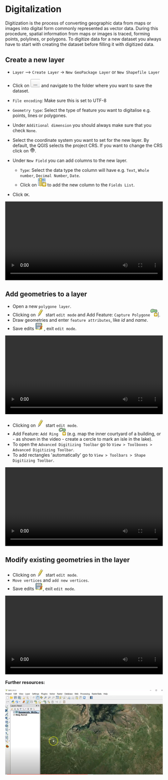 # Digitalization

Digitization is the process of converting geographic data from maps or images into digital form commonly represented as vector data.
During this procedure, spatial information from maps or images is traced, forming points, polylines, or polygons. 
To digitize data for a new dataset you always have to start with creating the dataset before filling it with digitized data.

## Create a new layer

- `Layer` --> `Create Layer` -> `New GeoPackage Layer` or `New Shapefile Layer`
- Click on ![](/fig/Three_points.png) and navigate to the folder where you want to save the dataset.
- `File encoding`: Make sure this is set to UTF-8
- `Geometry type`: Select the type of feature you want to digitalise e.g. points, lines or polygones.
- Under `Additional dimension` you should always make sure that you check `None`. 
- Select the coordinate system you want to set for the new layer. By default, the QGIS selects the project CRS. If you want to change the CRS click on ![](/fig/mIconProjectionEnabled.png).

- Under `New Field` you can add columns to the new layer. 
    * `Type`: Select the data type the column will have e.g. `Text`, `Whole number`, `Decimal Number`, `Date`.
    * Click on ![](/fig/mActionNewAttribute.png) to add the new column to the `Fields List`.
- Click `OK`.

<video width="100%" controls src="https://github.com/GIScience/gis-training-resource-center/fig/raw/main/en_qgis_create_layer.mp4"></video>

## Add geometries to a layer

- Open a new `polygone layer`.
- Clicking on ![](/fig/mActionToggleEditing.png) start `edit mode` and Add Feature: `Capture Polygone`![](/fig/mActionCapturePolygon.png)|. 
- Draw geometries and enter `feature attributes`, like *id* and *name*.
- Save edits ![](/fig/mActionSaveEdits.png) , exit `edit mode`. 

<video width="100%" controls src="https://github.com/GIScience/gis-training-resource-center/fig/raw/main/en_qgis_digitize_add_feature.mp4"></video>

- Clicking on ![](/fig/mActionToggleEditing.png) start `edit mode`.
- Add Feature: `Add Ring`![](/fig/mActionAddRing.png) (e.g. map the inner courtyard of a building, or -  as shown in the video - create a cercle to mark an isle in the lake).
- To open the `Advanced Digitizing Toolbar` go to `View > Toolboxes > Advanced Digitizing Toolbar`.
- To add rectangles 'automatically' go to `View > Toolbars > Shape Digitizing Toolbar`.

<video width="100%" controls src="https://github.com/GIScience/gis-training-resource-center/fig/raw/main/en_qgis_digitize_add_ring.mp4"></video>

## Modify existing geometries in the layer

- Clicking on ![](/fig/mActionToggleEditing.png) start `edit mode`. 
- `Move vertices` and `add new vertices`.
- Save edits ![](/fig/mActionSaveEdits.png), exit `edit mode`. 

<video width="100%" controls src="https://github.com/GIScience/gis-training-resource-center/fig/raw/main/en_qgis_digitize_move_vertices.mp4"></video>

__Further resources:__

[![Digitizing shapefile QGIS](/fig/en_digitizing_shapefiles.png)](https://www.youtube.com/watch?v=Zer558SnKX4)

